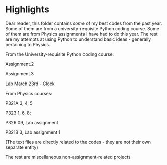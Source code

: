 # Highlights

Dear reader, this folder contains *some* of my best codes from the past year. Some of them are from a university-requisite Python coding course. Some of them are from Physics assignments I have had to do this year. The rest are my attempts at using Python to understand basic ideas - generally pertaining to Physics.


From the University-requisite Python coding course:

Assignment.2

Assignment.3

Lab March 23rd - Clock


From Physics courses:

P321A 3, 4, 5

P323 1, 6, 8; 

P326 09, Lab assignment

P321B 3, Lab assignment 1


(The text files are directly related to the codes - they are not their own separate entity)

The rest are miscellaneous non-assignment-related projects
